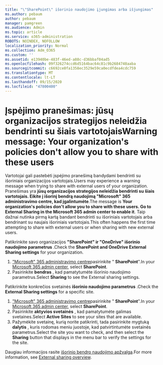 ```yaml
---
title: "\"SharePoint\" išorinio naudojimo įjungimas arba išjungimas"
ms.author: pebaum
author: pebaum
manager: pamgreen
ms.audience: Admin
ms.topic: article
ms.service: o365-administration
ROBOTS: NOINDEX, NOFOLLOW
localization_priority: Normal
ms.collection: Adm_O365
ms.custom: ''
ms.assetid: e13940be-483f-46ed-a88c-d36bbaf04ad5
ms.openlocfilehash: 09f326274ccd6d5164bac64c81c9b2684748aaba
ms.sourcegitcommit: c6692ce0fa1358ec3529e59ca0ecdfdea4cdc759
ms.translationtype: MT
ms.contentlocale: lt-LT
ms.lasthandoff: 09/15/2020
ms.locfileid: "47800400"
---
```

# <a name="warning-message-your-organizations-policies-dont-allow-you-to-share-with-these-users"></a><span data-ttu-id="205b8-102">Įspėjimo pranešimas: jūsų organizacijos strategijos neleidžia bendrinti su šiais vartotojais</span><span class="sxs-lookup"><span data-stu-id="205b8-102">Warning message: Your organization's policies don't allow you to share with these users</span></span>

<span data-ttu-id="205b8-103">Vartotojai gali pastebėti įspėjimo pranešimą bandydami bendrinti su išoriniais organizacijos vartotojais.</span><span class="sxs-lookup"><span data-stu-id="205b8-103">Users may experience a warning message when trying to share with external users of your organization.</span></span> <span data-ttu-id="205b8-104">Pranešimas yra **jūsų organizacijos strategijos neleidžia bendrinti su šiais vartotojais. Eikite į išorinį bendrą naudojimą "Microsoft" 365 administravimo centre, kad įgalintumėte**.</span><span class="sxs-lookup"><span data-stu-id="205b8-104">The message is **Your organization's policies don't allow you to share with these users. Go to External Sharing in the Microsoft 365 admin center to enable it**.</span></span> <span data-ttu-id="205b8-105">Taip dažnai nutinka pirmą kartą bandant bendrinti su išoriniais vartotojais arba bendrinant su naujais išoriniais vartotojais.</span><span class="sxs-lookup"><span data-stu-id="205b8-105">This often happens the first time attempting to share with external users or when sharing with new external users.</span></span>

<span data-ttu-id="205b8-106">Patikrinkite savo organizacijos **"SharePoint" ir "OneDrive" išorinio naudojimo parametrus** .</span><span class="sxs-lookup"><span data-stu-id="205b8-106">Check the **SharePoint and OneDrive External Sharing settings** for your organization.</span></span>

1. <span data-ttu-id="205b8-107">["Microsoft" 365 administravimo centre](https://admin.microsoft.com/AdminPortal/Home#/homepage">https://admin.microsoft.com/)pasirinkite " **SharePoint**".</span><span class="sxs-lookup"><span data-stu-id="205b8-107">In your [Microsoft 365 admin center](https://admin.microsoft.com/AdminPortal/Home#/homepage">https://admin.microsoft.com/), select **SharePoint**.</span></span>
3. <span data-ttu-id="205b8-108">Pasirinkite **bendras** , kad pamatytumėte išorinio naudojimo parametrus.</span><span class="sxs-lookup"><span data-stu-id="205b8-108">Select **Sharing** to see the External sharing settings.</span></span>

<span data-ttu-id="205b8-109">Patikrinkite konkrečios svetainės **išorinio naudojimo parametrus** .</span><span class="sxs-lookup"><span data-stu-id="205b8-109">Check the **External Sharing settings** for a specific site.</span></span>

1. <span data-ttu-id="205b8-110">["Microsoft" 365 administravimo centre](https://admin.microsoft.com/AdminPortal/Home#/homepage">https://admin.microsoft.com/)pasirinkite " **SharePoint**".</span><span class="sxs-lookup"><span data-stu-id="205b8-110">In your [Microsoft 365 admin center](https://admin.microsoft.com/AdminPortal/Home#/homepage">https://admin.microsoft.com/), select **SharePoint**.</span></span>
2. <span data-ttu-id="205b8-111">Pasirinkite **aktyvios svetainės** , kad pamatytumėte galimas svetaines.</span><span class="sxs-lookup"><span data-stu-id="205b8-111">Select **Active Sites** to see your sites that are available.</span></span>
3. <span data-ttu-id="205b8-112">Pažymėkite svetainę, kurią norite patikrinti, tada pasirinkite mygtuką **dalytis** , kuris rodomas meniu juostoje, kad patvirtintumėte svetainės parametrus.</span><span class="sxs-lookup"><span data-stu-id="205b8-112">Select the site you want to check, and then select the **Sharing** button that displays in the menu bar to verify the settings for the site.</span></span>

<span data-ttu-id="205b8-113">Daugiau informacijos rasite [išorinio bendro naudojimo apžvalga](https://docs.microsoft.com/sharepoint/external-sharing-overview).</span><span class="sxs-lookup"><span data-stu-id="205b8-113">For more information, see [External sharing overview](https://docs.microsoft.com/sharepoint/external-sharing-overview).</span></span>